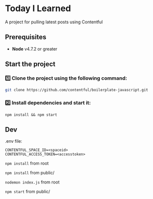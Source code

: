 # Today I Learned

A project for pulling latest posts using Contentful

## Prerequisites

-   **Node** v4.7.2 or greater

## Start the project

### :one: Clone the project using the following command:

```bash
git clone https://github.com/contentful/boilerplate-javascript.git
```
### :two: Install dependencies and start it:

```shell
npm install && npm start
```

## Dev

.env file:
```
CONTENTFUL_SPACE_ID=<spaceid>
CONTENTFUL_ACCESS_TOKEN=<accesstoken>
```

`npm install` from root

`npm install` from public/

`nodemon index.js` from root

`npm start` from public/
